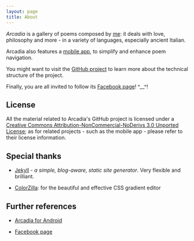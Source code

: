 ```yaml
---
layout: page
title: About
---
```



*Arcadia* is a gallery of poems composed by [me](http://gianlucacosta.info/about): it deals with love, philosophy and more - in a variety of languages, especially ancient Italian.

Arcadia also features a [mobile app](), to simplify and enhance poem navigation.

You might want to visit the [GitHub project](https://github.com/giancosta86/Arcadia) to learn more about the technical structure of the project.

Finally, you are all invited to follow its [Facebook page](https://www.facebook.com/arcadiapoetry/)! ^\_\_^!


## License

All the material related to Arcadia's GitHub project is licensed under a [Creative Commons Attribution-NonCommercial-NoDerivs 3.0 Unported License](https://creativecommons.org/licenses/by-nc-nd/3.0/); as for related projects - such as the mobile app - please refer to their license information.



## Special thanks

* [Jekyll](https://jekyllrb.com/) - *a simple, blog-aware, static site generator*. Very flexible and brilliant.

* [ColorZilla](http://www.colorzilla.com/gradient-editor/): for the beautiful and effective CSS gradient editor


## Further references

* [Arcadia for Android]()

* [Facebook page](https://www.facebook.com/arcadiapoetry/)